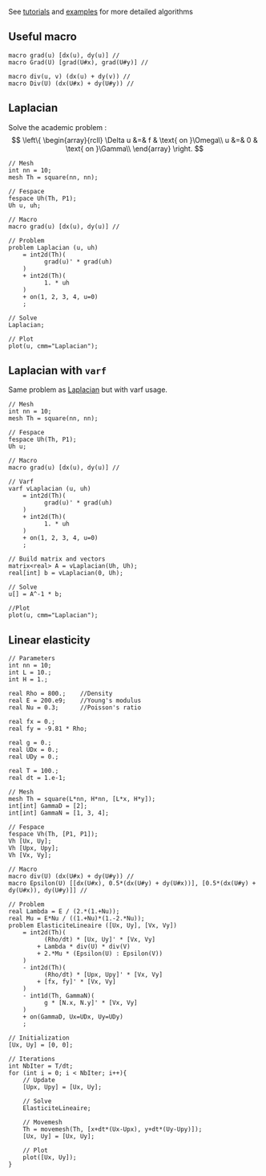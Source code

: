 See [tutorials](../tutorials) and [examples](../examples) for more detailed algorithms

## Useful macro

```freefem
macro grad(u) [dx(u), dy(u)] //
macro Grad(U) [grad(U#x), grad(U#y)] //

macro div(u, v) (dx(u) + dy(v)) //
macro Div(U) (dx(U#x) + dy(U#y)) //
```

## Laplacian
Solve the academic problem :
$$
\left\{
\begin{array}{rcll}
	\Delta u &=& f & \text{ on }\Omega\\
	u &=& 0 & \text{ on }\Gamma\\
\end{array}
\right.
$$

```freefem
// Mesh
int nn = 10;
mesh Th = square(nn, nn);

// Fespace
fespace Uh(Th, P1);
Uh u, uh;

// Macro
macro grad(u) [dx(u), dy(u)] //

// Problem
problem Laplacian (u, uh)
	= int2d(Th)(
		  grad(u)' * grad(uh)
	)
	+ int2d(Th)(
		  1. * uh
	)
	+ on(1, 2, 3, 4, u=0)
	;

// Solve
Laplacian;

// Plot
plot(u, cmm="Laplacian");
```

## Laplacian with `varf`
Same problem as [Laplacian](#laplacian) but with varf usage.

```freefem
// Mesh
int nn = 10;
mesh Th = square(nn, nn);

// Fespace
fespace Uh(Th, P1);
Uh u;

// Macro
macro grad(u) [dx(u), dy(u)] //

// Varf
varf vLaplacian (u, uh)
	= int2d(Th)(
		  grad(u)' * grad(uh)
	)
	+ int2d(Th)(
		  1. * uh
	)
	+ on(1, 2, 3, 4, u=0)
	;

// Build matrix and vectors
matrix<real> A = vLaplacian(Uh, Uh);
real[int] b = vLaplacian(0, Uh);

// Solve
u[] = A^-1 * b;

//Plot
plot(u, cmm="Laplacian");
```

## Linear elasticity

```freefem
// Parameters
int nn = 10;
int L = 10.;
int H = 1.;

real Rho = 800.;	//Density
real E = 200.e9;	//Young's modulus
real Nu = 0.3;		//Poisson's ratio

real fx = 0.;
real fy = -9.81 * Rho;

real g = 0.;
real UDx = 0.;
real UDy = 0.;

real T = 100.;
real dt = 1.e-1;

// Mesh
mesh Th = square(L*nn, H*nn, [L*x, H*y]);
int[int] GammaD = [2];
int[int] GammaN = [1, 3, 4];

// Fespace
fespace Vh(Th, [P1, P1]);
Vh [Ux, Uy];
Vh [Upx, Upy];
Vh [Vx, Vy];

// Macro
macro div(U) (dx(U#x) + dy(U#y)) //
macro Epsilon(U) [[dx(U#x), 0.5*(dx(U#y) + dy(U#x))], [0.5*(dx(U#y) + dy(U#x)), dy(U#y)]] //

// Problem
real Lambda = E / (2.*(1.+Nu));
real Mu = E*Nu / ((1.+Nu)*(1.-2.*Nu));
problem ElasticiteLineaire ([Ux, Uy], [Vx, Vy])
	= int2d(Th)(
		  (Rho/dt) * [Ux, Uy]' * [Vx, Vy]
		+ Lambda * div(U) * div(V)
		+ 2.*Mu * (Epsilon(U) : Epsilon(V))
	)
	- int2d(Th)(
		  (Rho/dt) * [Upx, Upy]' * [Vx, Vy]
		+ [fx, fy]' * [Vx, Vy]
	)
	- int1d(Th, GammaN)(
		  g * [N.x, N.y]' * [Vx, Vy]
	)
	+ on(GammaD, Ux=UDx, Uy=UDy)
	;

// Initialization
[Ux, Uy] = [0, 0];

// Iterations
int NbIter = T/dt;
for (int i = 0; i < NbIter; i++){
	// Update
	[Upx, Upy] = [Ux, Uy];

	// Solve
	ElasticiteLineaire;

	// Movemesh
	Th = movemesh(Th, [x+dt*(Ux-Upx), y+dt*(Uy-Upy)]);
	[Ux, Uy] = [Ux, Uy];

	// Plot
	plot([Ux, Uy]);
}
```
